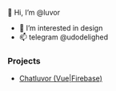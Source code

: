 👋 Hi, I’m @luvor
- 👀 I’m interested in design
- 📫 telegram @udodelighed

### Projects
- [Chatluvor (Vue|Firebase)](https://chatluvor-5a84b.web.app/)

<!---
luvor/luvor is a ✨ special ✨ repository because its `README.md` (this file) appears on your GitHub profile.
You can click the Preview link to take a look at your changes.
--->
